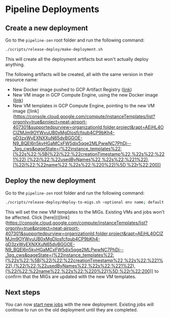 # Pipeline Deployments

## Create a new deployment
Go to the `pipeline-zen` root folder and run the following command:
```bash
./scripts/release-deploy/make-deployment.sh
```
This will create all the deployment artifacts but won't actually deploy anything.

The following artifacts will be created, all with the same version in their resource name:
- New Docker image pushed to GCP Artifact Registry ([link](https://console.cloud.google.com/artifacts/docker/neat-airport-407301/us-central1/lum-docker-images/celery-workflow?orgonly=true&project=neat-airport-407301&supportedpurview=organizationId,folder,project&rapt=AEjHL4Pp4IBBlPFOqWRl_oXtqWz1tKogAha1A9xlkGFmznTN5MclhYMQQnWp92Z9ZxzTvSKqtb9hBxviHOlAsBUx9QuQ4Uezg3rjC_p6oupVYpjLedlyEI8))
- New VM image in GCP Compute Engine, using the new Docker image ([link](https://console.cloud.google.com/compute/images?tab=images&orgonly=true&project=neat-airport-407301&supportedpurview=organizationId,folder,project&rapt=AEjHL4OwY5BvEoTEpnwB6kbKhwbAPcQXsA3eDPLJF4FN0ksJYnfhinTz5Pnxr6Uip3W2nLZZrTRRLHmYIBCDpY2o37eD_o0Wwz-fqS0PL-fJsG_HnWABP8M&pli=1))
- New VM templates in GCP Compute Engine, pointing to the new VM image ([link](https://console.cloud.google.com/compute/instanceTemplates/list?orgonly=true&project=neat-airport-407301&supportedpurview=organizationId,folder,project&rapt=AEjHL4OClZMJm9OYWvuUB0xMgDlosfcfqub4CP9bKh4-gD3zxWyEXNXXuN65dvBGGOE-N9_BQEl6n5kvHGaMCxFW5dix5qge2MLPwwNC7PhDi--_1qg_cws&pageState=(%22instance_templates%22:(%22s%22:%5B(%22i%22:%22creationTimestamp%22,%22s%22:%221%22),(%22i%22:%22usedByNames%22,%22s%22:%221%22),(%22i%22:%22name%22,%22s%22:%220%22)%5D,%22r%22:200))

## Deploy the new deployment
Go to the `pipeline-zen` root folder and run the following command:
```bash
./scripts/release-deploy/deploy-to-migs.sh <optional env name; default: dev> <optional version; default: reads from VERSION file>
```
This will set the new VM templates to the MIGs. Existing VMs and jobs won't be affected. Click [here](([link](https://console.cloud.google.com/compute/instanceTemplates/list?orgonly=true&project=neat-airport-407301&supportedpurview=organizationId,folder,project&rapt=AEjHL4OClZMJm9OYWvuUB0xMgDlosfcfqub4CP9bKh4-gD3zxWyEXNXXuN65dvBGGOE-N9_BQEl6n5kvHGaMCxFW5dix5qge2MLPwwNC7PhDi--_1qg_cws&pageState=(%22instance_templates%22:(%22s%22:%5B(%22i%22:%22creationTimestamp%22,%22s%22:%221%22),(%22i%22:%22usedByNames%22,%22s%22:%221%22),(%22i%22:%22name%22,%22s%22:%220%22)%5D,%22r%22:200)) to confirm that the MIGs are updated with the new VM templates.

## Next steps
You can now [start new jobs](README.md) with the new deployment. Existing jobs will continue to run on the old deployment until they are completed.